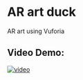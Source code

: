 # AR art duck
AR art using Vuforia

## Video Demo: 
[![video](https://user-images.githubusercontent.com/76749421/207502638-37a95330-f5d5-43ff-af45-d61687861685.png)](https://youtube.com/shorts/M8o_1sp26rU)

